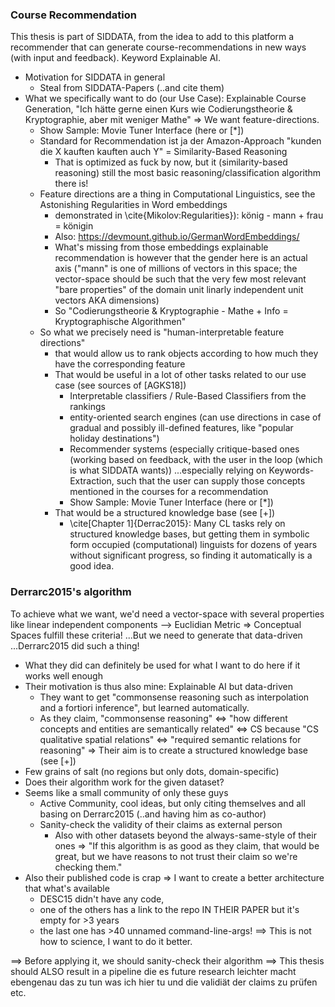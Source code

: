 
### Course Recommendation

This thesis is part of SIDDATA, from the idea to add to this platform a recommender that can generate course-recommendations in new ways (with input and feedback). Keyword Explainable AI.

* Motivation for SIDDATA in general
	* Steal from SIDDATA-Papers (..and cite them)
* What we specifically want to do (our Use Case): Explainable Course Generation, "Ich hätte gerne einen Kurs wie Codierungstheorie & Kryptographie, aber mit weniger Mathe"
	=> We want feature-directions.
	* Show Sample: Movie Tuner Interface (here or [*])
	* Standard for Recommendation ist ja der Amazon-Approach "kunden die X kauften kauften auch Y" = Similarity-Based Reasoning
		* That is optimized as fuck by now, but it (similarity-based reasoning) still the most basic reasoning/classification algorithm there is!
	* Feature directions are a thing in Computational Linguistics, see the Astonishing Regularities in Word embeddings 
		* demonstrated in \cite{Mikolov:Regularities}): könig - mann + frau = königin
		* Also: https://devmount.github.io/GermanWordEmbeddings/
		* What's missing from those embeddings explainable recommendation is however that the gender here is an actual axis ("mann" is one of millions of vectors in this space; the vector-space should be such that the very few most relevant "bare properties" of the domain unit linarly independent unit vectors AKA dimensions)
		* So "Codierungstheorie & Kryptographie - Mathe + Info = Kryptographische Algorithmen"
	* So what we precisely need is "human-interpretable feature directions"
		* that would allow us to rank objects according to how much they have the corresponding feature
		* That would be useful in a lot of other tasks related to our use case (see sources of [AGKS18])
			* Interpretable classifiers / Rule-Based Classifiers from the rankings
			* entity-oriented search engines  (can use directions in case of gradual and possibly ill-defined features, like "popular holiday destinations")
			* Recommender systems (especially critique-based ones (working based on feedback, with the user in the loop (which is what SIDDATA wants))
			...especially relying on Keywords-Extraction, such that the user can supply those concepts mentioned in the courses for a recommendation
			* Show Sample: Movie Tuner Interface (here or [*])	
		* That would be a structured knowledge base (see [+])
			* \cite[Chapter 1]{Derrac2015}: Many CL tasks rely on structured  knowledge bases, but getting them in symbolic form occupied (computational) linguists for dozens of years without significant progress, so finding it automatically is a good idea.

### Derrarc2015's algorithm

To achieve what we want, we'd need a vector-space with several properties like linear independent components --> Euclidian Metric
=> Conceptual Spaces fulfill these criteria!
...But we need to generate that data-driven
...Derrarc2015 did such a thing!

* What they did can definitely be used for what I want to do here if it works well enough
* Their motivation is thus also mine: Explainable AI but data-driven 
	* They want to get "commonsense reasoning such as interpolation and a fortiori inference", but learned automatically. 
	* As they claim, "commonsense reasoning" <=> "how different concepts and entities are semantically related" <=> CS
		because "CS qualitative spatial relations" <=> "required semantic relations for reasoning"
		=> Their aim is to create a structured knowledge base (see [+])
* Few grains of salt (no regions but only dots, domain-specific)
* Does their algorithm work for the given dataset?
* Seems like a small community of only these guys
	* Active Community, cool ideas, but only citing themselves and all basing on Derrarc2015 (..and having him as co-author)
	* Sanity-check the validity of their claims as external person
		* Also with other datasets beyond the always-same-style of their ones
	=> "If this algorithm is as good as they claim, that would be great, but we have reasons to not trust their claim so we're checking them."
* Also their published code is crap => I want to create a better architecture that what's available
	* DESC15 didn't have any code, 
	* one of the others has a link to the repo IN THEIR PAPER but it's empty for >3 years
	* the last one has >40 unnamed command-line-args!
	==> This is not how to science, I want to do it better.

==> Before applying it, we should sanity-check their algorithm
==> This thesis should ALSO result in a pipeline die es future research leichter macht ebengenau das zu tun was ich hier tu und die validiät der claims zu prüfen etc.
